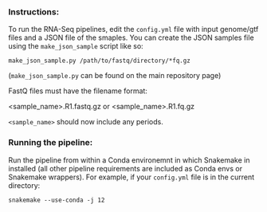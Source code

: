### Instructions:

To run the RNA-Seq pipelines, edit the `config.yml` file with input genome/gtf files and a JSON file of the smaples. You can create the JSON samples file using the `make_json_sample` script like so:

```
make_json_sample.py /path/to/fastq/directory/*fq.gz
```

(`make_json_sample.py` can be found on the main repository page)


FastQ files must have the filename format:

<sample_name>.R1.fastq.gz or <sample_name>.R1.fq.gz

`<sample_name>` should now include any periods.

### Running the pipeline:

Run the pipeline from within a Conda environemnt in which Snakemake in installed (all other pipeline requirements are included as Conda envs or Snakemake wrappers). For example, if your `config.yml` file is in the current directory:

```
snakemake --use-conda -j 12
```


